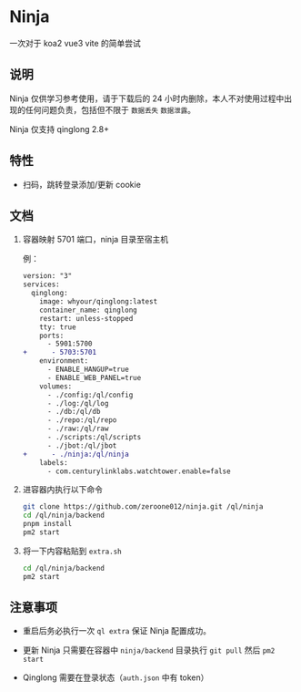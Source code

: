 # Ninja

一次对于 koa2 vue3 vite 的简单尝试

## 说明

Ninja 仅供学习参考使用，请于下载后的 24 小时内删除，本人不对使用过程中出现的任何问题负责，包括但不限于 `数据丢失` `数据泄露`。

Ninja 仅支持 qinglong 2.8+

## 特性

* 扫码，跳转登录添加/更新 cookie

## 文档

1. 容器映射 5701 端口，ninja 目录至宿主机

   例：

   ```diff
   version: "3"
   services:
     qinglong:
       image: whyour/qinglong:latest
       container_name: qinglong
       restart: unless-stopped
       tty: true
       ports:
         - 5901:5700
   +      - 5703:5701
       environment:
         - ENABLE_HANGUP=true
         - ENABLE_WEB_PANEL=true
       volumes:
         - ./config:/ql/config
         - ./log:/ql/log
         - ./db:/ql/db
         - ./repo:/ql/repo
         - ./raw:/ql/raw
         - ./scripts:/ql/scripts
         - ./jbot:/ql/jbot
   +      - ./ninja:/ql/ninja
       labels:
         - com.centurylinklabs.watchtower.enable=false
   ```

2. 进容器内执行以下命令

   ```bash
   git clone https://github.com/zeroone012/ninja.git /ql/ninja
   cd /ql/ninja/backend
   pnpm install
   pm2 start
   ```

3. 将一下内容粘贴到 `extra.sh`

   ```bash
   cd /ql/ninja/backend
   pm2 start
   ```

## 注意事项

* 重启后务必执行一次 `ql extra` 保证 Ninja 配置成功。

* 更新 Ninja 只需要在容器中 `ninja/backend` 目录执行 `git pull` 然后 `pm2 start`

* Qinglong 需要在登录状态（`auth.json` 中有 token）
